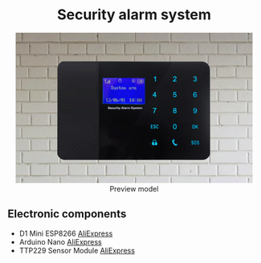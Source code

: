 <h1 align="center">Security alarm system </h1>
<p  align="center"> <img src="2.png" height="300"><br> Preview model
</p>
<h2>Electronic components<br></h2>
<p>
  <ul> 
    <li>D1 Mini ESP8266 <a href="https://sl.aliexpress.ru/p?key=L3it3Cv" target="_blank">AliExpress</a></li>
    <li>Arduino Nano <a href="https://sl.aliexpress.ru/p?key=kFit39w" target="_blank">AliExpress</a></li>
    <li>TTP229 Sensor Module <a href="https://sl.aliexpress.ru/p?key=50it3Ji" target="_blank">AliExpress</a></li>
  </ul>
</p>
